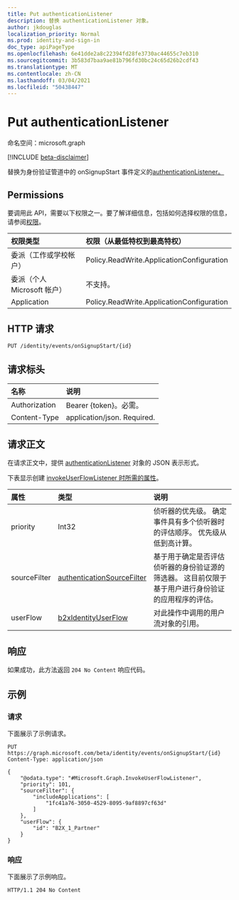 ```yaml
---
title: Put authenticationListener
description: 替换 authenticationListener 对象。
author: jkdouglas
localization_priority: Normal
ms.prod: identity-and-sign-in
doc_type: apiPageType
ms.openlocfilehash: 6e41dde2a8c22394fd28fe3730ac44655c7eb310
ms.sourcegitcommit: 3b583d7baa9ae81b796fd30bc24c65d26b2cdf43
ms.translationtype: MT
ms.contentlocale: zh-CN
ms.lasthandoff: 03/04/2021
ms.locfileid: "50438447"
---
```

# <a name="put-authenticationlistener"></a>Put authenticationListener

命名空间：microsoft.graph

[!INCLUDE [beta-disclaimer](../../includes/beta-disclaimer.md)]

替换为身份验证管道中的 onSignupStart 事件定义的[authenticationListener。](../resources/authenticationlistener.md)

## <a name="permissions"></a>Permissions

要调用此 API，需要以下权限之一。要了解详细信息，包括如何选择权限的信息，请参阅[权限](/graph/permissions-reference)。

|权限类型|权限（从最低特权到最高特权）|
|:---|:---|
|委派（工作或学校帐户）|Policy.ReadWrite.ApplicationConfiguration|
|委派（个人 Microsoft 帐户）|不支持。|
|Application|Policy.ReadWrite.ApplicationConfiguration|

## <a name="http-request"></a>HTTP 请求

<!-- {
  "blockType": "ignored"
}
-->

``` http
PUT /identity/events/onSignupStart/{id}
```

## <a name="request-headers"></a>请求标头

|名称|说明|
|:---|:---|
|Authorization|Bearer {token}。必需。|
|Content-Type|application/json. Required.|

## <a name="request-body"></a>请求正文

在请求正文中，提供 [authenticationListener](../resources/authenticationlistener.md) 对象的 JSON 表示形式。

下表显示创建 [invokeUserFlowListener 时所需的属性](../resources/invokeuserflowlistener.md)。

|属性|类型|说明|
|:---|:---|:---|
|priority|Int32|侦听器的优先级。 确定事件具有多个侦听器时的评估顺序。 优先级从低到高计算。|
|sourceFilter|[authenticationSourceFilter](../resources/authenticationsourcefilter.md)|基于用于确定是否评估侦听器的身份验证源的筛选器。 这目前仅限于基于用户进行身份验证的应用程序的评估。|
|userFlow|[b2xIdentityUserFlow](../resources/b2xidentityuserflow.md)|对此操作中调用的用户流对象的引用。|

## <a name="response"></a>响应

如果成功，此方法返回 `204 No Content` 响应代码。

## <a name="examples"></a>示例

### <a name="request"></a>请求

下面展示了示例请求。

<!-- {
  "blockType": "request",
  "name": "put_authenticationlistener_from_"
}
-->

``` http
PUT https://graph.microsoft.com/beta/identity/events/onSignupStart/{id}
Content-Type: application/json

{
    "@odata.type": "#Microsoft.Graph.InvokeUserFlowListener",
    "priority": 101,
    "sourceFilter": {
        "includeApplications": [
            "1fc41a76-3050-4529-8095-9af8897cf63d"
        ]
    },
    "userFlow": {
        "id": "B2X_1_Partner"
    }
}
```

### <a name="response"></a>响应

下面展示了示例响应。

<!-- {
  "blockType": "response",
  "truncated": true
}
-->

``` http
HTTP/1.1 204 No Content
```
